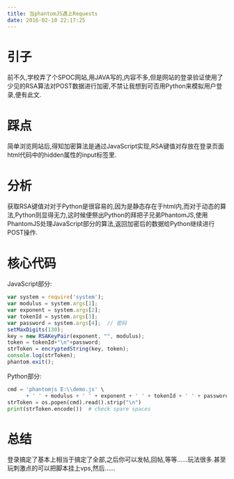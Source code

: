 ```yaml
---
title: 当phantomJS遇上Requests
date: 2016-02-10 22:17:25
---
```

# 引子 #
前不久,学校弄了个SPOC网站,用JAVA写的,内容不多,但是网站的登录验证使用了少见的RSA算法对POST数据进行加密,不禁让我想到可否用Python来模拟用户登录,便有此文.
# 踩点 #
简单浏览网站后,得知加密算法是通过JavaScript实现,RSA键值对存放在登录页面html代码中的hidden属性的input标签里.
# 分析 #
获取RSA键值对对于Python是很容易的,因为是静态存在于html内,而对于动态的算法,Python则显得无力,这时候便祭出Python的拜把子兄弟PhantomJS,使用PhantomJS处理JavaScript部分的算法,返回加密后的数据给Python继续进行POST操作.
# 核心代码 #
JavaScript部分:

``` JavaScript
var system = require('system');
var modulus = system.args[1];
var exponent = system.args[2];
var tokenId = system.args[3];
var password = system.args[4];  // 密码
setMaxDigits(130);
key = new RSAKeyPair(exponent, "", modulus);
token = tokenId+"\n"+password;
strToken = encryptedString(key, token);
console.log(strToken);
phantom.exit();
```

Python部分:

``` python
cmd = 'phantomjs E:\\demo.js' \
      + ' ' + modulus + ' ' + exponent + ' ' + tokenId + ' ' + password
strToken = os.popen(cmd).read().strip("\n")
print(strToken.encode())  # check spare spaces
```

# 总结 #
登录搞定了基本上相当于搞定了全部,之后你可以发帖,回帖,等等......玩法很多.甚至玩刺激点的可以把脚本挂上vps,然后......
